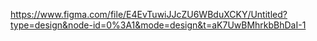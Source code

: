 https://www.figma.com/file/E4EvTuwiJJcZU6WBduXCKY/Untitled?type=design&node-id=0%3A1&mode=design&t=aK7UwBMhrkbBhDaI-1